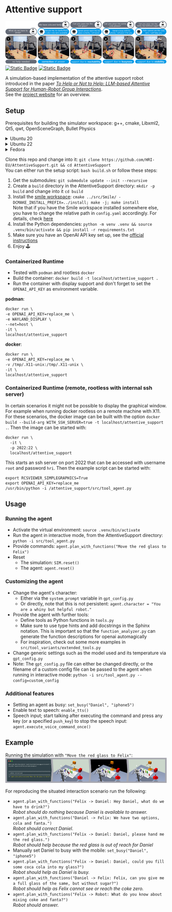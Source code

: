 # Attentive support
![banner](docs/banner.png)
[![Static Badge](https://img.shields.io/badge/arXiv-2311.08412-B31B1B?style=flat-square&logo=arxiv)](https://arxiv.org/abs/2403.12533)
[![Static Badge](https://img.shields.io/badge/code_style-black-black?style=flat-square)](https://github.com/psf/black)

A simulation-based implementation of the attentive support robot introduced in the paper
_[To Help or Not to Help: LLM-based Attentive Support for Human-Robot Group Interactions](https://arxiv.org/abs/2403.12533)_. \
See the [project website](https://hri-eu.github.io/AttentiveSupport/) for an overview.


## Setup
Prerequisites for building the simulator workspace: g++, cmake, Libxml2, Qt5, qwt, OpenSceneGraph, Bullet Physics

<details>
<summary>Ubuntu 20</summary>
libxml2-dev, qt5-default, libqwt-qt5-dev, libopenscenegraph-dev, libbullet-dev, libasio-dev, libzmq3-dev 
</details>
<details>
<summary>Ubuntu 22</summary>
libxml2-dev, qtbase5-dev, qt5-qmake, libqwt-qt5-dev, libopenscenegraph-dev, libbullet-dev, libasio-dev, libzmq3-dev 
</details>
<details>
<summary>Fedora</summary>
cmake, gcc-c++, OpenSceneGraph-devel, libxml2, qwt-qt5-devel, bullet-devel, asio-devel, cppzmq-devel, python3-devel
</details>

Clone this repo and change into it: `git clone https://github.com/HRI-EU/AttentiveSupport.git && cd AttentiveSupport` \
You can either run the setup script: `bash build.sh` or follow these steps:
1. Get the submodules: `git submodule update --init --recursive`
2. Create a `build` directory in the AttentiveSupport directory: `mkdir -p build` and change into it `cd build`
3. Install the [smile workspace](https://github.com/HRI-EU/SmileWorkspace): `cmake ../src/Smile/ -DCMAKE_INSTALL_PREFIX=../install; make -j; make install`  \
   Note that if you have the Smile workspace installed somewhere else, you have to change the relative path in `config.yaml` accordingly. For details, check [here](src/Smile/README.md)
4. Install the Python dependencies: `python -m venv .venv && source .venv/bin/activate && pip install -r requirements.txt`
5. Make sure you have an OpenAI API key set up, see the [official instructions](https://help.openai.com/en/articles/5112595-best-practices-for-api-key-safety)
6. Enjoy 🕹️

### Containerized Runtime
* Tested with `podman` and rootless `docker`
* Build the container: `docker build -t localhost/attentive_support .`
* Run the container with display support and don't forget to set the `OPENAI_API_KEY` as environment variable.

**podman**:
```
docker run \
-e OPENAI_API_KEY=replace_me \
-e WAYLAND_DISPLAY \
--net=host \
-it \
localhost/attentive_support
```

**docker**:
```
docker run \
-e OPENAI_API_KEY=replace_me \
-v /tmp/.X11-unix:/tmp/.X11-unix \
-it \
localhost/attentive_support
```

### Containerized Runtime (remote, rootless with internal ssh server)
In certain scenarios it might not be possible to display the graphical window.
For example when running docker rootless on a remote machine with X11.
For these scenarios, the docker image can be built with the option `docker build --build-arg WITH_SSH_SERVER=true -t localhost/attentive_support .`.
Then the image can be started with:
```
docker run \
  -it \
  -p 2022:22 \
  localhost/attentive_support
```
This starts an ssh server on port 2022 that can be accessed with username `root` and password `hri`.
Then the example script can be started with:
```
export RCSVIEWER_SIMPLEGRAPHICS=True
export OPENAI_API_KEY=replace_me
/usr/bin/python -i /attentive_support/src/tool_agent.py
```


## Usage

### Running the agent
* Activate the virtual environment: `source .venv/bin/activate`
* Run the agent in interactive mode, from the AttentiveSupport directory: `python -i src/tool_agent.py`
* Provide commands: `agent.plan_with_functions("Move the red glass to Felix")`
* Reset
  * The simulation: `SIM.reset()`
  * The agent: `agent.reset()`

### Customizing the agent
* Change the agent's character:
  * Either via the `system_prompt` variable in `gpt_config.py`
  * Or directly, note that this is not persistent: `agent.character = "You are a whiny but helpful robot."`
* Provide the agent with further tools:
  * Define tools as Python functions in `tools.py`
  * Make sure to use type hints and add docstrings in the Sphinx notation. This is important so that the `function_analyzer.py` can generate the function descriptions for openai automagically
  * For inspiration, check out some more examples in `src/tool_variants/extended_tools.py`
* Change generic settings such as the model used and its temperature via `gpt_config.py`
* Note: The `gpt_config.py` file can either be changed directly, or the filename of a custom config file can be passed to the agent when running in interactive mode: `python -i src/tool_agent.py --config=custom_config`

### Additional features
* Setting an agent as busy: `set_busy("Daniel", "iphone5")`
* Enable text to speech: `enable_tts()`
* Speech input; start talking after executing the command and press any key (or a specified `push_key`) to stop the speech input: `agent.execute_voice_command_once()`


## Example
Running the simulation with `"Move the red glass to Felix"`: \
![demo sequence](docs/demo.png)

For reproducing the situated interaction scenario run the following:
- `agent.plan_with_functions("Felix -> Daniel: Hey Daniel, what do we have to drink?")` \
_Robot should do nothing because Daniel is available to answer._
- `agent.plan_with_functions("Daniel -> Felix: We have two options, cola and fanta.")` \
_Robot should correct Daniel._
- `agent.plan_with_functions("Felix -> Daniel: Daniel, please hand me the red glass.")` \
_Robot should help because the red glass is out of reach for Daniel_
- Manually set Daniel to busy with the mobile: `set_busy("Daniel", "iphone5")`
- `agent.plan_with_functions("Felix -> Daniel: Daniel, could you fill some coca cola into my glass?")` \
_Robot should help as Daniel is busy._
- `agent.plan_with_functions("Daniel -> Felix: Felix, can you give me a full glass of the same, but without sugar?")` \
_Robot should help as Felix cannot see or reach the coke zero._
- `agent.plan_with_functions("Felix -> Robot: What do you know about mixing coke and fanta?")` \
_Robot should answer._
